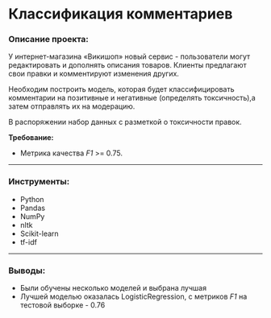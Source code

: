 # Классификация комментариев

### Описание проекта:

У интернет-магазина «Викишоп» новый сервис - пользователи могут редактировать и дополнять описания товаров. Клиенты предлагают свои правки и комментируют изменения других. 

Необходим построить модель, которая будет классифицировать комментарии на позитивные и негативные (определять токсичность),а затем отправлять их на модерацию. 

В распоряжении набор данных с разметкой о токсичности правок.

**Требование:**
* Метрика качества *F1* >= 0.75. 

-------------------------------------

### Инструменты:

* Python
* Pandas
* NumPy
* nltk
* Scikit-learn
* tf-idf

-----------------------------------------

### Выводы:

* Были обучены несколько моделей и выбрана лучшая
* Лучшей моделью оказалась LogisticRegression, с метриков *F1* на тестовой выборке - 0.76

